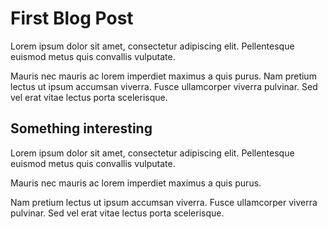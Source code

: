 # First Blog Post

Lorem ipsum dolor sit amet, consectetur adipiscing elit. Pellentesque euismod metus quis convallis vulputate.

Mauris nec mauris ac lorem imperdiet maximus a quis purus. Nam pretium lectus ut ipsum accumsan viverra. Fusce ullamcorper viverra pulvinar. Sed vel erat vitae lectus porta scelerisque.

## Something interesting

Lorem ipsum dolor sit amet, consectetur adipiscing elit. Pellentesque euismod metus quis convallis vulputate.

Mauris nec mauris ac lorem imperdiet maximus a quis purus.

Nam pretium lectus ut ipsum accumsan viverra. Fusce ullamcorper viverra pulvinar. Sed vel erat vitae lectus porta scelerisque.

